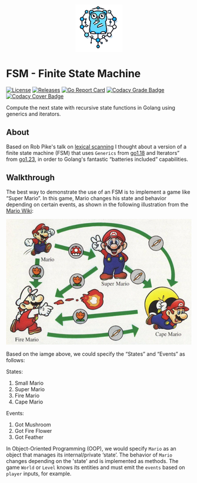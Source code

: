 <p align="center">
<img src="https://github.com/andygeiss/fsm/blob/main/logo.png?raw=true" />
</p>

# FSM - Finite State Machine

[![License](https://img.shields.io/github/license/andygeiss/fsm)](https://github.com/andygeiss/fsm/blob/master/LICENSE)
[![Releases](https://img.shields.io/github/v/release/andygeiss/fsm)](https://github.com/andygeiss/fsm/releases)
[![Go Report Card](https://goreportcard.com/badge/github.com/andygeiss/fsm)](https://goreportcard.com/report/github.com/andygeiss/fsm)
[![Codacy Grade Badge](https://app.codacy.com/project/badge/Grade/57bb148a04154ae8b7ce40cecb78947c)](https://app.codacy.com/gh/andygeiss/fsm/dashboard?utm_source=gh&utm_medium=referral&utm_content=&utm_campaign=Badge_grade)
[![Codacy Cover Badge](https://app.codacy.com/project/badge/Coverage/57bb148a04154ae8b7ce40cecb78947c)](https://app.codacy.com/gh/andygeiss/fsm/dashboard?utm_source=gh&utm_medium=referral&utm_content=&utm_campaign=Badge_coverage)

Compute the next state with recursive state functions in Golang using generics and iterators.

## About

Based on Rob Pike's talk on [lexical scanning](https://www.youtube.com/watch?v=HxaD_trXwRE)
I thought about a version of a finite state machine (FSM) that uses
`Generics` from [go1.18](https://go.dev/blog/go1.18) and
Iterators” from [go1.23](https://go.dev/blog/go1.23), in order to
Golang's fantastic “batteries included” capabilities.

## Walkthrough

The best way to demonstrate the use of an FSM is to implement a game like “Super Mario”.
In this game, Mario changes his state and behavior depending on certain events,
as shown in the following illustration from the [Mario Wiki](https://www.mariowiki.com/Super_Mario_World):

<p align="center">
<img src="https://github.com/andygeiss/fsm/blob/main/mario.png?raw=true" />
</p>

Based on the iamge above, we could specify the “States” and “Events” as follows:

States:
1. Small Mario
2. Super Mario
3. Fire Mario
4. Cape Mario

Events:
1. Got Mushroom
2. Got Fire Flower
3. Got Feather

In Object-Oriented Programming (OOP), we would specify `Mario`
as an object that manages its internal/private ‘state’.
The behavior of `Mario` changes depending on the 'state'
and is implemented as methods.
The game `World` or `Level` knows its entities and
must emit the `events` based on `player` inputs, for example.
